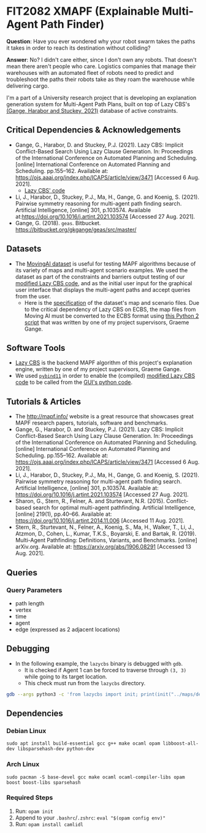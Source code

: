 # FIT2082 XMAPF (Explainable Multi-Agent Path Finder)
**Question**: Have you ever wondered why your robot swarm takes the paths it takes in order to reach its destination without colliding?

**Answer**: No? I didn't care either, since I don't own any robots. That doesn't mean there aren't people who care. Logistics companies that manage their warehouses with an automated fleet of robots need to predict and troubleshoot the paths their robots take as they roam the warehouse while delivering cargo.

I'm a part of a University research project that is developing an explanation generation system for Multi-Agent Path Plans, built on top of Lazy CBS's [(Gange, Harabor and Stuckey, 2021)](https://ojs.aaai.org/index.php/ICAPS/article/view/3471) database of active constraints.

## Critical Dependencies & Acknowledgements
* Gange, G., Harabor, D. and Stuckey, P.J. (2021). Lazy CBS: Implicit Conflict-Based Search Using Lazy Clause Generation. In: Proceedings of the International Conference on Automated Planning and Scheduling. [online] International Conference on Automated Planning and Scheduling. pp.155–162. Available at: https://ojs.aaai.org/index.php/ICAPS/article/view/3471 [Accessed 6 Aug. 2021].
   * [Lazy CBS' code](https://bitbucket.org/gkgange/lazycbs/src/master/)
* Li, J., Harabor, D., Stuckey, P.J., Ma, H., Gange, G. and Koenig, S. (2021). Pairwise symmetry reasoning for multi-agent path finding search. Artificial Intelligence, [online] 301, p.103574. Available at:https://doi.org/10.1016/j.artint.2021.103574 [Accessed 27 Aug. 2021].
* Gange, G. (2018). `geas`. Bitbucket. https://bitbucket.org/gkgange/geas/src/master/

## Datasets
* The [MovingAI dataset](https://movingai.com/benchmarks/mapf/index.html) is useful for testing MAPF algorithms because of its variety of maps and multi-agent scenario examples. We used the dataset as part of the constraints and barriers output testing of our [modified Lazy CBS code](https://github.com/AppleGamer22/FIT2082), and as the initial user input for the graphical user interface that displays the multi-agent paths and accept queries from the user.
   * Here is the [specification](https://movingai.com/benchmarks/formats.html) of the dataset's map and scenario files. Due to the critical dependency of Lazy CBS on ECBS, the map files from Moving AI must be converted to the ECBS format using [this Python 2 script](https://bitbucket.org/gkgange/lazycbs/src/master/scripts/map-conv.py) that was written by one of my project supervisors, Graeme Gange.

## Software Tools
* [Lazy CBS](https://bitbucket.org/gkgange/lazycbs/src/master/) is the backend MAPF algorithm of this project's explanation engine, written by one of my project supervisors, Graeme Gange.
* We used [`pybind11`](https://pybind11.readthedocs.io/en/stable/) in order to enable the (compiled) [modified Lazy CBS code](https://github.com/AppleGamer22/FIT2082) to be called from the [GUI's python code](https://github.com/puggxlii/FIT2082MAPF).

## Tutorials & Articles
* The <http://mapf.info/> website is a great resource that showcases great MAPF research papers, tutorials, software and benchmarks.
* Gange, G., Harabor, D. and Stuckey, P.J. (2021). Lazy CBS: Implicit Conflict-Based Search Using Lazy Clause Generation. In: Proceedings of the International Conference on Automated Planning and Scheduling. [online] International Conference on Automated Planning and Scheduling. pp.155–162. Available at: https://ojs.aaai.org/index.php/ICAPS/article/view/3471 [Accessed 6 Aug. 2021].
* Li, J., Harabor, D., Stuckey, P.J., Ma, H., Gange, G. and Koenig, S. (2021). Pairwise symmetry reasoning for multi-agent path finding search. Artificial Intelligence, [online] 301, p.103574. Available at: https://doi.org/10.1016/j.artint.2021.103574 [Accessed 27 Aug. 2021].
* Sharon, G., Stern, R., Felner, A. and Sturtevant, N.R. (2015). Conflict-based search for optimal multi-agent pathfinding. Artificial Intelligence, [online] 219(1), pp.40–66. Available at: https://doi.org/10.1016/j.artint.2014.11.006 [Accessed 11 Aug. 2021].
* Stern, R., Sturtevant, N., Felner, A., Koenig, S., Ma, H., Walker, T., Li, J., Atzmon, D., Cohen, L., Kumar, T.K.S., Boyarski, E. and Bartak, R. (2019). Multi-Agent Pathfinding: Definitions, Variants, and Benchmarks. [online] arXiv.org. Available at: https://arxiv.org/abs/1906.08291 [Accessed 13 Aug. 2021].

## Queries
### Query Parameters
* path length
* vertex
* time
* agent
* edge (expressed as 2 adjacent locations)

## Debugging
* In the following example, the `lazycbs` binary is debugged with `gdb`.
   * It is checked if Agent 1 can be forced to traverse through `(3, 3)` while going to its target location.
   * This check must run from the `lazycbs` directory.

```bash
gdb --args python3 -c 'from lazycbs import init; print(init("../maps/debug-6-6.map.ecbs", "../scenarios/debug-6-6-2-2.scen", 2, [(1, ((3, 3), (-1, -2)), -4, -100)]))'
```

## Dependencies
### Debian Linux
```
sudo apt install build-essential gcc g++ make ocaml opam libboost-all-dev libsparsehash-dev python-dev
```
### Arch Linux
```
sudo pacman -S base-devel gcc make ocaml ocaml-compiler-libs opam boost boost-libs sparsehash
```
### Required Steps
1. Run: `opam init`
2. Append to your `.bashrc`/`.zshrc`: `eval "$(opam config env)"`
3. Run: `opam install camlidl`
